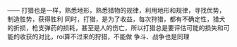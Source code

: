 ——
打猎也是一样，熟悉地形，熟悉猎物的规律，利用地形和规律，寻找优势，制造胜势，获得胜利
同时，打猎，是为了收益，每次狩猎，都有不确定性，猎犬的折损，枪支弹药的损耗，甚至是人的伤亡，所以打猎总是要评估可能的损失和可能的收获的对比，roi算不过来的狩猎，不能做
争斗、战争也是同理

